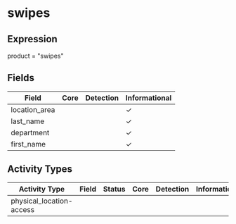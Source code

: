 swipes
======

Expression
----------

product = "swipes"

Fields
------

| Field         | Core | Detection | Informational |
| ------------- | ---- | --------- | ------------- |
| location_area |      |           | &#10003;      |
| last_name     |      |           | &#10003;      |
| department    |      |           | &#10003;      |
| first_name    |      |           | &#10003;      |

Activity Types
--------------

| Activity Type            | Field | Status | Core | Detection | Informational |
| ------------------------ | ----- | ------ | ---- | --------- | ------------- |
| physical_location-access |       |        |      |           |               |

